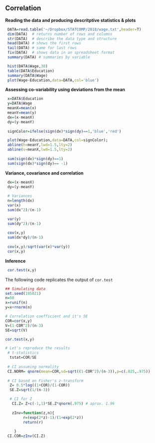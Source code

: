 ## Correlation

**Reading the data and producing descritptive statistics & plots**
```r
 DATA=read.table('~/Dropbox/STATCOMP/2018/wage.txt',header=T)
 dim(DATA)  # returns number of rows and columns
 str(DATA)  # describe the data type and structure
 head(DATA) # shows the first rows
 tail(DATA) # same for last rows
 fix(DATA)  # shows data in an spreadsheet format
 summary(DATA) # summaries by variable

```

```r
 hist(DATA$Wage,30)
 table(DATA$Education)
 summary(DATA$Wage)
 plot(Wage~Education,data=DATA,col='blue')
```

**Assessing co-variability using deviations from the mean**

```r
 x=DATA$Education
 y=DATA$Wage
 meanX=mean(x)
 meanY=mean(y)
 dx=(x-meanX)
 dy=(y-meanY)
 
 signColor=ifelse(sign(dx)*sign(dy)==1,'blue','red')

 plot(Wage~Education,data=DATA,col=signColor);
 abline(h=meanY,lwd=1.5,lty=2)
 abline(v=meanX,lwd=1.5,lty=2)
 
 sum(sign(dx)*sign(dy)==1)
 sum(sign(dx)*sign(dy)== -1)

```

**Variance, covariance and correlation**

```r
 dx=(x-meanX)
 dy=(y-meanY)
 
 # Variances
 n=length(dx)
 var(x)
 sum(dx^2)/(n-1)

 var(y)
 sum(dy^2)/(n-1) 
 
 cov(x,y)
 sum(dx*dy)/(n-1)
 
 cov(x,y)/sqrt(var(x)*var(y))
 cor(x,y)

```

**Inference**

```r
 cor.test(x,y)
```

The following code replicates the output of `cor.test`

```r
## Simulating data
set.seed(195021)
n=50
x=runif(n)
y=x+rnorm(n)

# Correlation coefficient and it's SE
COR=cor(x,y)
V=(1-COR^2)/(n-3)
SE=sqrt(V)

cor.test(x,y)

# Let's reproduce the results
 # t-statistics
  tstat=COR/SE 
 
 # CI assuming normality 
 CI.NORM= qnorm(mean=COR,sd=sqrt((1-COR^2)/(n-3)),p=c(.025,.975))
  
 # CI based on Fisher's z-transform
  Z= 0.5*log((1+COR)/(1-COR))
  SE.Z=sqrt(1/(n-3))

  # CI for Z
   CI.Z= Z+c(-1,1)*SE.Z*qnorm(.975) # aprox. 1.96
  	
   zInv=function(z,n){
    	r=(exp(2*z)-1)/(1+exp(2*z))
    	return(r)
    
	}	
 CI.COR=zInv(CI.Z)
	
```
